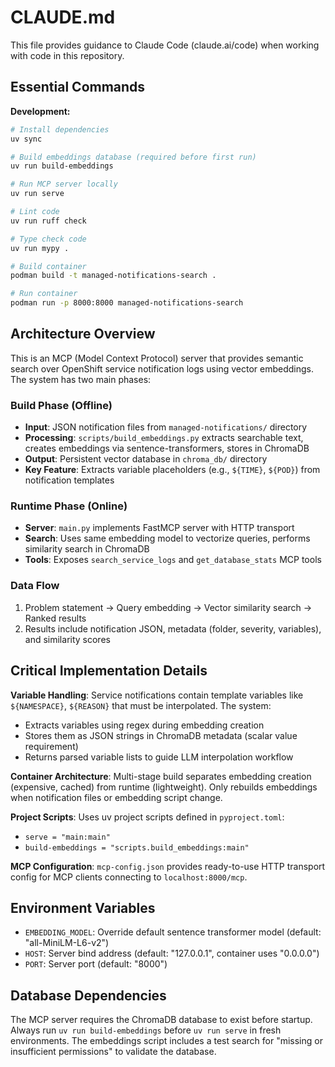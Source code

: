 # CLAUDE.md

This file provides guidance to Claude Code (claude.ai/code) when working with
code in this repository.

## Essential Commands

**Development:**

```bash
# Install dependencies
uv sync

# Build embeddings database (required before first run)
uv run build-embeddings

# Run MCP server locally
uv run serve

# Lint code
uv run ruff check

# Type check code
uv run mypy .

# Build container
podman build -t managed-notifications-search .

# Run container
podman run -p 8000:8000 managed-notifications-search
```

## Architecture Overview

This is an MCP (Model Context Protocol) server that provides semantic search
over OpenShift service notification logs using vector embeddings. The system
has two main phases:

### Build Phase (Offline)

- **Input**: JSON notification files from `managed-notifications/` directory
- **Processing**: `scripts/build_embeddings.py` extracts searchable text,
  creates embeddings via sentence-transformers, stores in ChromaDB
- **Output**: Persistent vector database in `chroma_db/` directory
- **Key Feature**: Extracts variable placeholders (e.g., `${TIME}`, `${POD}`)
  from notification templates

### Runtime Phase (Online)

- **Server**: `main.py` implements FastMCP server with HTTP transport
- **Search**: Uses same embedding model to vectorize queries, performs
  similarity search in ChromaDB
- **Tools**: Exposes `search_service_logs` and `get_database_stats` MCP tools

### Data Flow

1. Problem statement → Query embedding → Vector similarity search →
   Ranked results
2. Results include notification JSON, metadata (folder, severity, variables),
   and similarity scores

## Critical Implementation Details

**Variable Handling**: Service notifications contain template variables like
`${NAMESPACE}`, `${REASON}` that must be interpolated. The system:

- Extracts variables using regex during embedding creation
- Stores them as JSON strings in ChromaDB metadata (scalar value requirement)
- Returns parsed variable lists to guide LLM interpolation workflow

**Container Architecture**: Multi-stage build separates embedding creation
(expensive, cached) from runtime (lightweight). Only rebuilds embeddings when
notification files or embedding script change.

**Project Scripts**: Uses uv project scripts defined in `pyproject.toml`:

- `serve = "main:main"`
- `build-embeddings = "scripts.build_embeddings:main"`

**MCP Configuration**: `mcp-config.json` provides ready-to-use HTTP transport
config for MCP clients connecting to `localhost:8000/mcp`.

## Environment Variables

- `EMBEDDING_MODEL`: Override default sentence transformer model
  (default: "all-MiniLM-L6-v2")
- `HOST`: Server bind address (default: "127.0.0.1", container uses "0.0.0.0")
- `PORT`: Server port (default: "8000")

## Database Dependencies

The MCP server requires the ChromaDB database to exist before startup. Always
run `uv run build-embeddings` before `uv run serve` in fresh environments. The
embeddings script includes a test search for "missing or insufficient
permissions" to validate the database.
